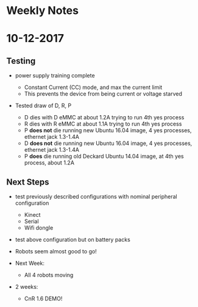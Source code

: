 # Weekly Notes
# 10-12-2017

## Testing

- power supply training complete
    - Constant Current (CC) mode, and max the current limit
    - This prevents the device from being current or voltage starved

- Tested draw of D, R, P
    - D dies with D eMMC at about 1.2A trying to run 4th yes process
    - R dies with R eMMC at about 1.1A trying to run 4th yes process
    - P **does not** die running new Ubuntu 16.04 image, 4 yes processes, ethernet jack 1.3-1.4A
    - D **does not** die running new Ubuntu 16.04 image, 4 yes processes, ethernet jack 1.3-1.4A
    - P **does** die running old Deckard Ubuntu 14.04 image, at 4th yes process, about 1.2A

## Next Steps

- test previously described configurations with nominal peripheral configuration
    - Kinect
    - Serial
    - Wifi dongle

- test above configuration but on battery packs

- Robots seem almost good to go!

- Next Week:
    - All 4 robots moving
- 2 weeks:
    - CnR 1.6 DEMO!